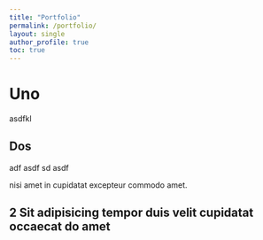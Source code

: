 ```yaml
---
title: "Portfolio"
permalink: /portfolio/
layout: single
author_profile: true
toc: true
---
```


# Uno

asdfkl

## Dos

adf asdf sd asdf 

nisi amet in cupidatat excepteur commodo amet.

## 2 Sit adipisicing tempor duis velit cupidatat occaecat do amet
